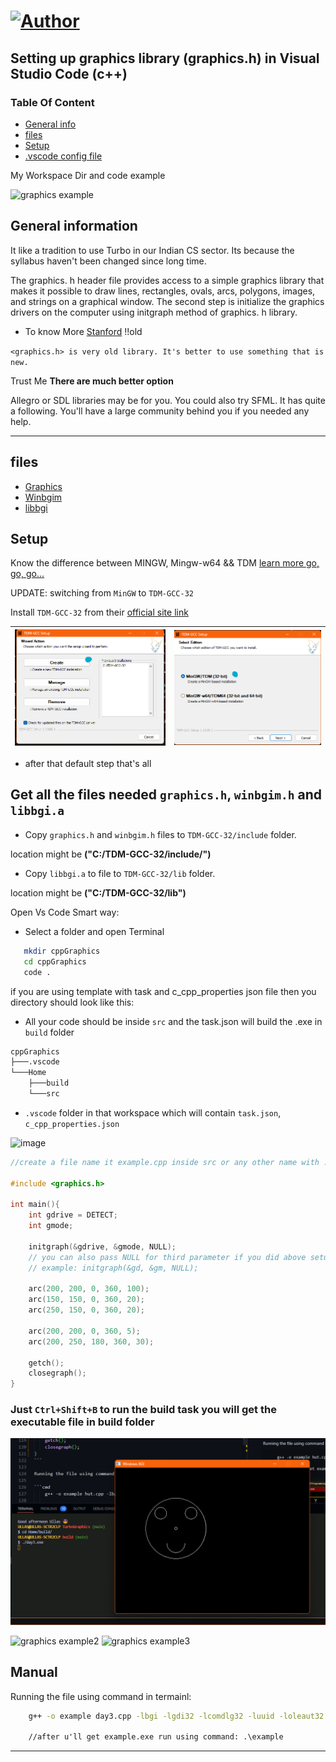 # [![Author](https://img.shields.io/badge/Auther---Ullas-blu)](https://img.shields.io/badge/Auther---Ullas-blu?utm_source=github.com&utm_medium=campaign&utm_content=button&utm_campaign=dmhendricks%2Ffile-icon-vectors)

## Setting up graphics library (graphics.h) in Visual Studio Code (c++)

### Table Of Content

- [General info](#general-info)
- [files](#files)
- [Setup](#setup)
- [.vscode config file](https://github.com/ullaskunder3/graphics.h-setup)

My Workspace Dir and code example

![graphics example](https://user-images.githubusercontent.com/66258652/133918954-18751ba6-5487-4b38-9842-e5fce2dcf482.png)

## General information

It like a tradition to use Turbo in our Indian CS sector.
Its because the syllabus haven't been changed since long time.

The graphics. h header file provides access to a simple graphics library that makes it possible to draw lines, rectangles, ovals, arcs, polygons, images, and strings on a graphical window. The second step is initialize the graphics drivers on the computer using initgraph method of graphics. h library.

- To know More [Stanford](https://web.stanford.edu/class/archive/cs/cs106b/cs106b.1126/materials/cppdoc/graphics.html) !!old

`<graphics.h> is very old library. It's better to use something that is new.`

Trust Me **There are much better option**

Allegro or SDL libraries may be for you.
You could also try SFML. It has quite a following. You'll have a large community behind you if you needed any help.

--------------------------------------------------

## files

- [Graphics](./graphics.h)
- [Winbgim](./winbgim.h)
- [libbgi](./libbgi.a)

## Setup

Know the difference between MINGW, Mingw-w64 && TDM [learn more go, go, go...](https://github.com/ullaskunder3/cpp-setup-vsCode#setup)

UPDATE:
switching from `MinGW` to `TDM-GCC-32`

Install `TDM-GCC-32` from their [official site link](https://jmeubank.github.io/tdm-gcc/)

|![step1](./step1.png)|![step1](./step2.png)|
|--|--|

- after that default step that's all

## Get all the files needed `graphics.h`, `winbgim.h` and `libbgi.a`

- Copy `graphics.h` and `winbgim.h` files to `TDM-GCC-32/include` folder.

location might be **("C:/TDM-GCC-32/include/")**

- Copy `libbgi.a` to file to `TDM-GCC-32/lib` folder.

location might be **("C:/TDM-GCC-32/lib")**

Open Vs Code Smart way:

- Select a folder and open Terminal

```bash
   mkdir cppGraphics
   cd cppGraphics
   code .
```

if you are using template with task and c_cpp_properties json file then you directory should look like this:

- All your code should be inside `src` and the task.json will build the .exe in `build` folder

```cmd
cppGraphics
├───.vscode
└───Home
    ├───build
    └───src
```

- `.vscode` folder in that workspace which will contain `task.json`, `c_cpp_properties.json`

![image](https://user-images.githubusercontent.com/66258652/133919065-0f524b26-cb2f-4aef-a19c-367a329188cd.png)

```cpp
//create a file name it example.cpp inside src or any other name with .cpp extension

#include <graphics.h>

int main(){
    int gdrive = DETECT;
    int gmode;

    initgraph(&gdrive, &gmode, NULL);
    // you can also pass NULL for third parameter if you did above setup successfully
    // example: initgraph(&gd, &gm, NULL);

    arc(200, 200, 0, 360, 100);
    arc(150, 150, 0, 360, 20);
    arc(250, 150, 0, 360, 20);

    arc(200, 200, 0, 360, 5);
    arc(200, 250, 180, 360, 30);

    getch();
    closegraph();
}
```

### Just `Ctrl+Shift+B` to run the build task you will get the executable file in build folder

![image](./output.png)

![graphics example2](https://user-images.githubusercontent.com/66258652/133919626-3cd671e5-36e4-4315-b4bf-951563fc6913.png)
![graphics example3](https://user-images.githubusercontent.com/66258652/133919648-c5745fd9-4fb4-49f5-9ca2-2d7b5f54fd85.png)

## Manual

Running the file using command in termainl:

```cmd
    g++ -o example day3.cpp -lbgi -lgdi32 -lcomdlg32 -luuid -loleaut32 -lole32

    //after u'll get example.exe run using command: .\example
```

---



